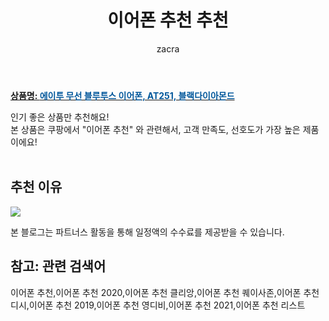﻿---
layout: post
title:  "이어폰 추천 추천"
author: zacra
categories: [ 아이템 ]
tags: [이어폰 추천,이어폰 추천 2020,이어폰 추천 클리앙,이어폰 추천 퀘이사존,이어폰 추천 디시,이어폰 추천 2019,이어폰 추천 영디비,이어폰 추천 2021,이어폰 추천 리스트]
image: https://static.coupangcdn.com/image/retail/images/2019/06/27/17/8/e1470749-385a-43af-bd61-6c9cfa6f3593.jpg 
description: "쿠팡에서 이어폰 추천 관련 상품으로 가장 고객 선호도가 높은 제품 중 하나입니다."
rating: 4.5
---

<a href="https://link.coupang.com/re/AFFSDP?lptag=AF8407795&pageKey=247210044&itemId=783039691&vendorItemId=4982543995&traceid=V0-153-50949ef8657328de"><b>상품명: <font color='#01579B'>에이투 무선 블루투스 이어폰, AT251, 블랙다이아몬드</font></b></a>

인기 좋은 상품만 추천해요!<br/>
본 상품은 쿠팡에서 "이어폰 추천" 와 관련해서, 고객 만족도, 선호도가 가장 높은 제품이에요!<br/><br/>


## 추천 이유 

<a href="https://link.coupang.com/re/AFFSDP?lptag=AF8407795&pageKey=247210044&itemId=783039691&vendorItemId=4982543995&traceid=V0-153-50949ef8657328de"><img src="https://thumbnail8.coupangcdn.com/thumbnails/remote/q89/image/retail/images/61944935602321-51844f7d-a325-4007-b5df-9a6db5a82295.jpg"></a> 

본 블로그는 파트너스 활동을 통해 일정액의 수수료를 제공받을 수 있습니다.

## 참고: 관련 검색어    
이어폰 추천,이어폰 추천 2020,이어폰 추천 클리앙,이어폰 추천 퀘이사존,이어폰 추천 디시,이어폰 추천 2019,이어폰 추천 영디비,이어폰 추천 2021,이어폰 추천 리스트